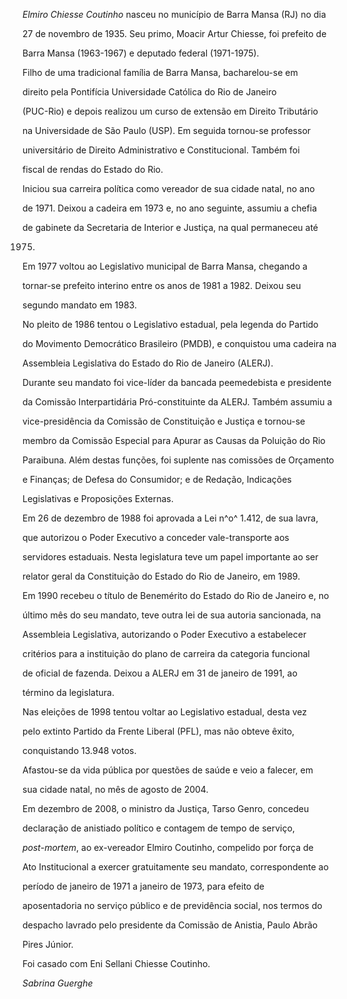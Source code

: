 

*Elmiro Chiesse Coutinho* nasceu no município de Barra Mansa (RJ) no dia

27 de novembro de 1935. Seu primo, Moacir Artur Chiesse, foi prefeito de

Barra Mansa (1963-1967) e deputado federal (1971-1975).



Filho de uma tradicional família de Barra Mansa, bacharelou-se em

direito pela Pontifícia Universidade Católica do Rio de Janeiro

(PUC-Rio) e depois realizou um curso de extensão em Direito Tributário

na Universidade de São Paulo (USP). Em seguida tornou-se professor

universitário de Direito Administrativo e Constitucional. Também foi

fiscal de rendas do Estado do Rio.



Iniciou sua carreira política como vereador de sua cidade natal, no ano

de 1971. Deixou a cadeira em 1973 e, no ano seguinte, assumiu a chefia

de gabinete da Secretaria de Interior e Justiça, na qual permaneceu até

1975.



Em 1977 voltou ao Legislativo municipal de Barra Mansa, chegando a

tornar-se prefeito interino entre os anos de 1981 a 1982. Deixou seu

segundo mandato em 1983.



No pleito de 1986 tentou o Legislativo estadual, pela legenda do Partido

do Movimento Democrático Brasileiro (PMDB), e conquistou uma cadeira na

Assembleia Legislativa do Estado do Rio de Janeiro (ALERJ).



Durante seu mandato foi vice-líder da bancada peemedebista e presidente

da Comissão Interpartidária Pró-constituinte da ALERJ. Também assumiu a

vice-presidência da Comissão de Constituição e Justiça e tornou-se

membro da Comissão Especial para Apurar as Causas da Poluição do Rio

Paraibuna. Além destas funções, foi suplente nas comissões de Orçamento

e Finanças; de Defesa do Consumidor; e de Redação, Indicações

Legislativas e Proposições Externas.



Em 26 de dezembro de 1988 foi aprovada a Lei n^o^ 1.412, de sua lavra,

que autorizou o Poder Executivo a conceder vale-transporte aos

servidores estaduais. Nesta legislatura teve um papel importante ao ser

relator geral da Constituição do Estado do Rio de Janeiro, em 1989.



Em 1990 recebeu o título de Benemérito do Estado do Rio de Janeiro e, no

último mês do seu mandato, teve outra lei de sua autoria sancionada, na

Assembleia Legislativa, autorizando o Poder Executivo a estabelecer

critérios para a instituição do plano de carreira da categoria funcional

de oficial de fazenda. Deixou a ALERJ em 31 de janeiro de 1991, ao

término da legislatura.



Nas eleições de 1998 tentou voltar ao Legislativo estadual, desta vez

pelo extinto Partido da Frente Liberal (PFL), mas não obteve êxito,

conquistando 13.948 votos.



Afastou-se da vida pública por questões de saúde e veio a falecer, em

sua cidade natal, no mês de agosto de 2004.



Em dezembro de 2008, o ministro da Justiça, Tarso Genro, concedeu

declaração de anistiado político e contagem de tempo de serviço,

*post-mortem*, ao ex-vereador Elmiro Coutinho, compelido por força de

Ato Institucional a exercer gratuitamente seu mandato, correspondente ao

período de janeiro de 1971 a janeiro de 1973, para efeito de

aposentadoria no serviço público e de previdência social, nos termos do

despacho lavrado pelo presidente da Comissão de Anistia, Paulo Abrão

Pires Júnior.



Foi casado com Eni Sellani Chiesse Coutinho.



*Sabrina Guerghe*



